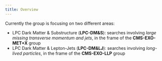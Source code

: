 ```yaml
---
title: Overview
---
```

Currently the group is focusing on two different areas:
<ul>
          <li>LPC Dark Matter & Substructure (<strong>LPC-DM&S</strong>): searches involving <em>large missing transverse momentum and jets</em>, in the frame of the <strong>CMS-EXO-MET+X</strong> group</li>
          <li>LPC Dark Matter & Lepton-Jets (<strong>LPC-DM&LJ</strong>): searches involving <em>long-lived particles</em>, in the frame of the <strong>CMS-EXO-LLP</strong> group</li>
</ul>

